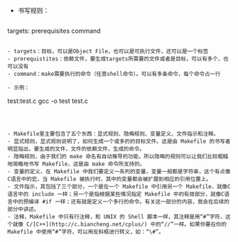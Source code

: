 - 书写规则：

  ```makefile
targets: prerequisites
  	command
  ```
  
- targets：目标，可以是Object File，也可以是可执行文件，还可以是一个标签
  - prerequistites：依赖文件，要生成targets所需要的文件或者是目标，可以有多个，也可以没有
  - command：make需要执行的命令（任意shell命令）。可以有多条命令，每个命令占一行
  
- 示例：

  ```
  test:test.c
  	gcc -o test test.c
  ```

  

- Makefile里主要包含了五个东西：显式规则、隐晦规则、变量定义、文件指示和注释。
  - 显式规则，显式规则说明了，如何生成一个或多的的目标文件。这是由 Makefile 的书写者明显指出，要生成的文件，文件的依赖文件，生成的命令。
  - 隐晦规则，由于我们的 make 命名有自动推导的功能，所以隐晦的规则可以让我们比较粗糙地简略地书写 Makefile，这是由 make 命令所支持的。
  - 变量的定义，在 Makefile 中我们要定义一系列的变量，变量一般都是字符串，这个有点像C语言中的宏，当 Makefile 被执行时，其中的变量都会被扩展到相应的引用位置上。
  - 文件指示，其包括了三个部分，一个是在一个 Makefile 中引用另一个 Makefile，就像C语言中的 include 一样；另一个是指根据某些情况指定 Makefile 中的有效部分，就像C语言中的预编译 #if 一样；还有就是定义一个多行的命令。有关这一部分的内容，我会在后续的部分中讲述。
  - 注释，Makefile 中只有行注释，和 UNIX 的 Shell 脚本一样，其注释是用“#”字符，这个就像 C/[C++](http://c.biancheng.net/cplus/) 中的“//”一样。如果你要在你的 Makefile 中使用“#”字符，可以用反斜框进行转义，如：“\#”。